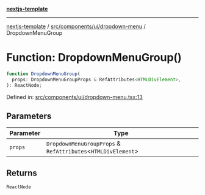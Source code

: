 [**nextjs-template**](README.md)

---

[nextjs-template](README.md) / [src/components/ui/dropdown-menu](src.components.ui.dropdown-menu.md) / DropdownMenuGroup

# Function: DropdownMenuGroup()

```ts
function DropdownMenuGroup(
  props: DropdownMenuGroupProps & RefAttributes<HTMLDivElement>,
): ReactNode;
```

Defined in: [src/components/ui/dropdown-menu.tsx:13](https://github.com/mariolim96/Easy-Check-In/blob/e840a4393cceae48bed5204292fc61d73f9f5dbb/src/components/ui/dropdown-menu.tsx#L13)

## Parameters

| Parameter | Type                                                           |
| --------- | -------------------------------------------------------------- |
| `props`   | `DropdownMenuGroupProps` & `RefAttributes`\<`HTMLDivElement`\> |

## Returns

`ReactNode`
